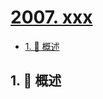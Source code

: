# [2007. xxx](https://github.com/Tdahuyou/TNotes.leetcode/tree/main/notes/2007.%20xxx)

<!-- region:toc -->

- [1. 📝 概述](#1--概述)

<!-- endregion:toc -->

## 1. 📝 概述
